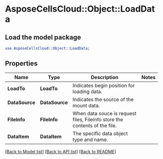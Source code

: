 # AsposeCellsCloud::Object::LoadData 

## Load the model package
```perl
use AsposeCellsCloud::Object::LoadData;
```

## Properties
Name | Type | Description | Notes
------------ | ------------- | ------------- | -------------
**LoadTo** | **LoadTo** | Indicates begin position for loading data.  |
**DataSource** | **DataSource** | Indicates the source of the mount data. |
**FileInfo** | **FileInfo** | When data souce is request files, FileInfo store the contents of the file. |
**DataItem** | **DataItem** | The specific data object type and name. |  

[[Back to Model list]](../README.md#documentation-for-models) [[Back to API list]](../README.md#documentation-for-api-endpoints) [[Back to README]](../README.md)

